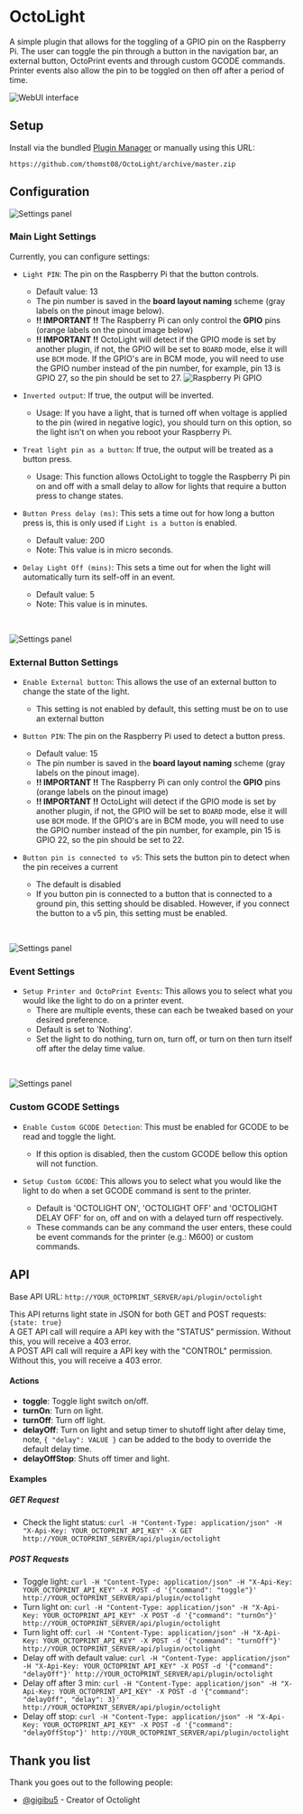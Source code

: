 # OctoLight
A simple plugin that allows for the toggling of a GPIO pin on the Raspberry Pi. The user can toggle the pin through a button in the navigation bar, an external button, OctoPrint events and through custom GCODE commands. Printer events also allow the pin to be toggled on then off after a period of time.

![WebUI interface](img/screenshoot.png)

## Setup
Install via the bundled [Plugin Manager](https://docs.octoprint.org/en/master/bundledplugins/pluginmanager.html)
or manually using this URL:

	https://github.com/thomst08/OctoLight/archive/master.zip

## Configuration
![Settings panel](img/settings_main.png)

### Main Light Settings
Currently, you can configure settings:
- `Light PIN`: The pin on the Raspberry Pi that the button controls.
	- Default value: 13
	- The pin number is saved in the **board layout naming** scheme (gray labels on the pinout image below).
	- **!! IMPORTANT !!** The Raspberry Pi can only control the **GPIO** pins (orange labels on the pinout image below)
	- **!! IMPORTANT !!** OctoLight will detect if the GPIO mode is set by another plugin, if not, the GPIO will be set to ``BOARD`` mode, else it will use ``BCM`` mode.  If the GPIO's are in BCM mode, you will need to use the GPIO number instead of the pin number, for example, pin 13 is GPIO 27, so the pin should be set to 27.
	![Raspberry Pi GPIO](img/rpi_gpio.png)

- `Inverted output`: If true, the output will be inverted.
	- Usage: If you have a light, that is turned off when voltage is applied to the pin (wired in negative logic), you should turn on this option, so the light isn't on when you reboot your Raspberry Pi.

- `Treat light pin as a button`: If true, the output will be treated as a button press.
	- Usage: This function allows OctoLight to toggle the Raspberry Pi pin on and off with a small delay to allow for lights that require a button press to change states.

- `Button Press delay (ms)`: This sets a time out for how long a button press is, this is only used if `Light is a button` is enabled.
	- Default value: 200
	- Note: This value is in micro seconds.

- `Delay Light Off (mins)`: This sets a time out for when the light will automatically turn its self-off in an event.
	- Default value: 5
	- Note: This value is in minutes.

<br />

![Settings panel](img/settings_button.png)

### External Button Settings

- `Enable External button`: This allows the use of an external button to change the state of the light.
	- This setting is not enabled by default, this setting must be on to use an external button

- `Button PIN`: The pin on the Raspberry Pi used to detect a button press.
	- Default value: 15
	- The pin number is saved in the **board layout naming** scheme (gray labels on the pinout image).
	- **!! IMPORTANT !!** The Raspberry Pi can only control the **GPIO** pins (orange labels on the pinout image)
	- **!! IMPORTANT !!** OctoLight will detect if the GPIO mode is set by another plugin, if not, the GPIO will be set to ``BOARD`` mode, else it will use ``BCM`` mode.  If the GPIO's are in BCM mode, you will need to use the GPIO number instead of the pin number, for example, pin 15 is GPIO 22, so the pin should be set to 22.

- `Button pin is connected to v5`: This sets the button pin to detect when the pin receives a current
	- The default is disabled
	- If you button pin is connected to a button that is connected to a ground pin, this setting should be disabled.  However, if you connect the button to a v5 pin, this setting must be enabled.

<br />

![Settings panel](img/settings_event.png)

### Event Settings

- `Setup Printer and OctoPrint Events`: This allows you to select what you would like the light to do on a printer event.
	- There are multiple events, these can each be tweaked based on your desired preference.
	- Default is set to 'Nothing'.
	- Set the light to do nothing, turn on, turn off, or turn on then turn itself off after the delay time value.

<br />

![Settings panel](img/settings_gcode.png)

### Custom GCODE Settings

- `Enable Custom GCODE Detection`: This must be enabled for GCODE to be read and toggle the light.
	- If this option is disabled, then the custom GCODE bellow this option will not function.

- `Setup Custom GCODE`: This allows you to select what you would like the light to do when a set GCODE command is sent to the printer.
	- Default is 'OCTOLIGHT ON', 'OCTOLIGHT OFF' and 'OCTOLIGHT DELAY OFF' for on, off and on with a delayed turn off respectively.
	- These commands can be any command the user enters, these could be event commands for the printer (e.g.: M600) or custom commands.


## API
Base API URL: `http://YOUR_OCTOPRINT_SERVER/api/plugin/octolight`

This API returns light state in JSON for both GET and POST requests: `{state: true}` <br />
A GET API call will require a API key with the "STATUS" permission.  Without this, you will receive a 403 error. <br />
A POST API call will require a API key with the "CONTROL" permission.  Without this, you will receive a 403 error.

#### Actions
- **toggle**: Toggle light switch on/off.
- **turnOn**: Turn on light.
- **turnOff**: Turn off light.
- **delayOff**: Turn on light and setup timer to shutoff light after delay time, note, `{ "delay": VALUE }` can be added to the body to override the default delay time.
- **delayOffStop**: Shuts off timer and light.

#### Examples

##### GET Request
- Check the light status: `curl -H "Content-Type: application/json" -H "X-Api-Key: YOUR_OCTOPRINT_API_KEY" -X GET http://YOUR_OCTOPRINT_SERVER/api/plugin/octolight`

##### POST Requests
- Toggle light: `curl -H "Content-Type: application/json" -H "X-Api-Key: YOUR_OCTOPRINT_API_KEY" -X POST -d '{"command": "toggle"}' http://YOUR_OCTOPRINT_SERVER/api/plugin/octolight`
- Turn light on: `curl -H "Content-Type: application/json" -H "X-Api-Key: YOUR_OCTOPRINT_API_KEY" -X POST -d '{"command": "turnOn"}' http://YOUR_OCTOPRINT_SERVER/api/plugin/octolight`
- Turn light off: `curl -H "Content-Type: application/json" -H "X-Api-Key: YOUR_OCTOPRINT_API_KEY" -X POST -d '{"command": "turnOff"}' http://YOUR_OCTOPRINT_SERVER/api/plugin/octolight`
- Delay off with default value: `curl -H "Content-Type: application/json" -H "X-Api-Key: YOUR_OCTOPRINT_API_KEY" -X POST -d '{"command": "delayOff"}' http://YOUR_OCTOPRINT_SERVER/api/plugin/octolight`
- Delay off after 3 min: `curl -H "Content-Type: application/json" -H "X-Api-Key: YOUR_OCTOPRINT_API_KEY" -X POST -d '{"command": "delayOff", "delay": 3}' http://YOUR_OCTOPRINT_SERVER/api/plugin/octolight`
- Delay off stop: `curl -H "Content-Type: application/json" -H "X-Api-Key: YOUR_OCTOPRINT_API_KEY" -X POST -d '{"command": "delayOffStop"}' http://YOUR_OCTOPRINT_SERVER/api/plugin/octolight`


## Thank you list
Thank you goes out to the following people:
- [@gigibu5]( https://github.com/gigibu5 ) - Creator of Octolight
